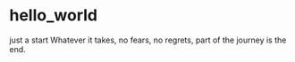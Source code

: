 # hello_world
just a start
Whatever it takes, no fears, no regrets, part of the journey is the end.
